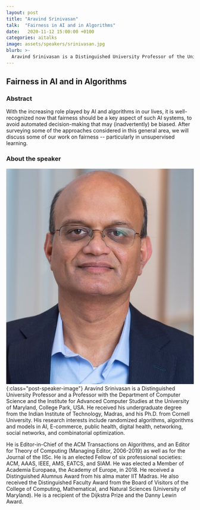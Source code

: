 ```yaml
---
layout: post
title: "Aravind Srinivasan"
talk:  "Fairness in AI and in Algorithms"
date:   2020-11-12 15:00:00 +0100
categories: aitalks
image: assets/speakers/srinivasan.jpg
blurb: >-
  Aravind Srinivasan is a Distinguished University Professor of the University of Maryland. He is an elected Fellow of six professional societies: ACM, IEEE, AMS, AAAS, EATCS, and SIAM. His research interests include algorithms, combinatorial optimization and their interface with machine learning.​​​​
---
```


## Fairness in AI and in Algorithms

### Abstract
With the increasing role played by AI and algorithms in our lives, it is well-recognized now that fairness should be a key aspect of such AI systems, to avoid automated decision-making that may (inadvertently) be biased. After surveying some of the approaches considered in this general area, we will discuss some of our work on fairness -- particularly in unsupervised learning.

### About the speaker
![Aravind Srinivasan](/assets/speakers/srinivasan.jpg){:class="post-speaker-image"}
Aravind Srinivasan is a Distinguished University Professor and a Professor with the Department of Computer Science and the Institute for Advanced Computer Studies at the University of Maryland, College Park, USA. He received his undergraduate degree from the Indian Institute of Technology, Madras, and his Ph.D. from Cornell University. His research interests include randomized algorithms, algorithms and models in AI, E-commerce, public health, digital health, networking, social networks, and combinatorial optimization.

He is Editor-in-Chief of the ACM Transactions on Algorithms, and an Editor for Theory of Computing (Managing Editor, 2006-2019) as well as for the Journal of the IISc. He is an elected Fellow of six professional societies: ACM, AAAS, IEEE, AMS, EATCS, and SIAM. He was elected a Member of Academia Europaea, the Academy of Europe, in 2018. He received a Distinguished Alumnus Award from his alma mater IIT Madras. He also received the Distinguished Faculty Award from the Board of Visitors of the College of Computing, Mathematical, and Natural Sciences (University of Maryland). He is a recipient of the Dijkstra Prize and the Danny Lewin Award.
